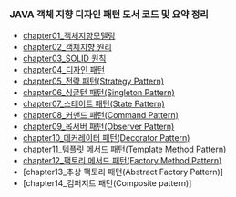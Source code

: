 ### **JAVA 객체 지향 디자인 패턴 도서 코드 및 요약 정리**

-   [chapter01\_객체지향모델링](https://github.com/yonghwankim-dev/DesignPattern/blob/master/DesignPattern/src/chapter01_%EA%B0%9D%EC%B2%B4%EC%A7%80%ED%96%A5%EB%AA%A8%EB%8D%B8%EB%A7%81/chapter01_%EA%B0%9D%EC%B2%B4%EC%A7%80%ED%96%A5%EB%AA%A8%EB%8D%B8%EB%A7%81.md)
-   [chapter02\_객체지향 원리](https://github.com/yonghwankim-dev/DesignPattern/blob/master/DesignPattern/src/chapter02_%EA%B0%9D%EC%B2%B4%EC%A7%80%ED%96%A5%EC%9B%90%EB%A6%AC/chapter02_%EA%B0%9D%EC%B2%B4%EC%A7%80%ED%96%A5%EC%9B%90%EB%A6%AC.md)
-   [chapter03\_SOLID 원칙](https://github.com/yonghwankim-dev/DesignPattern/blob/master/DesignPattern/src/chapter03_SOLID%EC%9B%90%EC%B9%99/ch03-SOLID%EC%9B%90%EC%B9%99.md)
-   [chapter04\_디자인 패턴](https://github.com/yonghwankim-dev/DesignPattern/blob/master/DesignPattern/src/chapter04_%EB%94%94%EC%9E%90%EC%9D%B8%ED%8C%A8%ED%84%B4/ch04-%EB%94%94%EC%9E%90%EC%9D%B8%ED%8C%A8%ED%84%B4.md)
-   [chapter05\_전략 패턴(Strategy Pattern)](https://github.com/yonghwankim-dev/DesignPattern/blob/master/DesignPattern/src/chapter05_%EC%8A%A4%ED%8A%B8%EB%9E%98%ED%8B%B0%EC%A7%80%ED%8C%A8%ED%84%B4/ch05-strategy-pattern.md)
-   [chapter06\_싱글턴 패턴(Singleton Pattern)](https://github.com/yonghwankim-dev/DesignPattern/blob/master/DesignPattern/src/chapter06_%EC%8B%B1%EA%B8%80%ED%84%B4%ED%8C%A8%ED%84%B4/ch06-singleton-patterns.md)
-   [chapter07\_스테이트 패턴(State Pattern)](https://github.com/yonghwankim-dev/DesignPattern/blob/master/DesignPattern/src/chapter07_%EC%8A%A4%ED%85%8C%EC%9D%B4%ED%8A%B8%ED%8C%A8%ED%84%B4/ch07-State-Patterns.md)
-   [chapter08\_커맨드 패턴(Command Pattern)](https://github.com/yonghwankim-dev/DesignPattern/tree/master/DesignPattern/src/chapter08_%EC%BB%A4%EB%A7%A8%EB%93%9C%ED%8C%A8%ED%84%B4)
-   [chapter09\_옵서버 패턴(Observer Pattern)](https://github.com/yonghwankim-dev/DesignPattern/blob/master/DesignPattern/src/chapter09_%EC%98%B5%EC%84%9C%EB%B2%84%ED%8C%A8%ED%84%B4/ch09-observer-patterns.md)
-   [chapter10\_데커레이터 패턴(Decorator Pattern)](https://github.com/yonghwankim-dev/DesignPattern/blob/master/DesignPattern/src/chapter10_%EB%8D%B0%EC%BB%A4%EB%A0%88%EC%9D%B4%ED%84%B0%ED%8C%A8%ED%84%B4/ch10-decorator-patterns.md)
-   [chapter11\_템플릿 메서드 패턴(Template Method Pattern)](https://github.com/yonghwankim-dev/DesignPattern/blob/master/DesignPattern/src/chapter11_%ED%85%9C%ED%94%8C%EB%A6%BF%EB%A9%94%EC%84%9C%EB%93%9C%ED%8C%A8%ED%84%B4/ch10-template-method-patterns.md)
-   [chapter12\_팩토리 메서드 패턴(Factory Method Pattern)](https://github.com/yonghwankim-dev/DesignPattern/blob/master/DesignPattern/src/chapter12_%ED%8C%A9%ED%86%A0%EB%A6%AC%EB%A9%94%EC%84%9C%EB%93%9C%ED%8C%A8%ED%84%B4/ch12-factory-method-patterns.md)
-   [chapter13\_추상 팩토리 패턴(Abstract Factory Pattern)]
-   [chapter14\_컴퍼지트 패턴(Composite pattern)]
